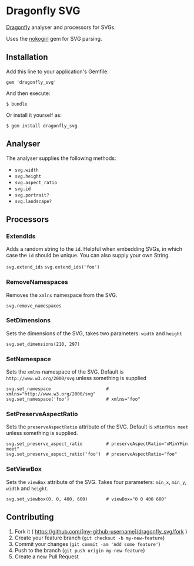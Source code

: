 # Dragonfly SVG

[Dragonfly](https://github.com/markevans/dragonfly) analyser and processors for SVGs.

Uses the [nokogiri](http://nokogiri.org) gem for SVG parsing.

## Installation

Add this line to your application's Gemfile:

    gem 'dragonfly_svg'

And then execute:

    $ bundle

Or install it yourself as:

    $ gem install dragonfly_svg

## Analyser
The analyser supplies the following methods:

- `svg.width`
- `svg.height`
- `svg.aspect_ratio`
- `svg.id`
- `svg.portrait?`
- `svg.landscape?`

## Processors

### ExtendIds

Adds a random string to the `id`. Helpful when embedding SVGs, in which case the `id` should be unique. You can also supply your own String.

`svg.extend_ids`
`svg.extend_ids('foo')`

### RemoveNamespaces

Removes the `xmlns` namespace from the SVG.

`svg.remove_namespaces`

### SetDimensions

Sets the dimensions of the SVG, takes two parameters: `width` and `height`

`svg.set_dimensions(210, 297)`

### SetNamespace

Sets the `xmlns` namespace of the SVG. Default is `http://www.w3.org/2000/svg` unless something is supplied

    svg.set_namespace                     # xmlns="http://www.w3.org/2000/svg"
    svg.set_namespace('foo')              # xmlns="foo"

### SetPreserveAspectRatio

Sets the `preserveAspectRatio` attribute of the SVG. Default is `xMinYMin meet` unless something is supplied.

    svg.set_preserve_aspect_ratio         # preserveAspectRatio="xMinYMin meet"
    svg.set_preserve_aspect_ratio('foo')  # preserveAspectRatio="foo"

### SetViewBox

Sets the `viewBox` attribute of the SVG. Takes four parameters: `min_x`, `min_y`, `width` and `height`.

    svg.set_viewbox(0, 0, 400, 600)       # viewBox="0 0 400 600"

## Contributing

1. Fork it ( https://github.com/[my-github-username]/dragonfly_svg/fork )
2. Create your feature branch (`git checkout -b my-new-feature`)
3. Commit your changes (`git commit -am 'Add some feature'`)
4. Push to the branch (`git push origin my-new-feature`)
5. Create a new Pull Request

